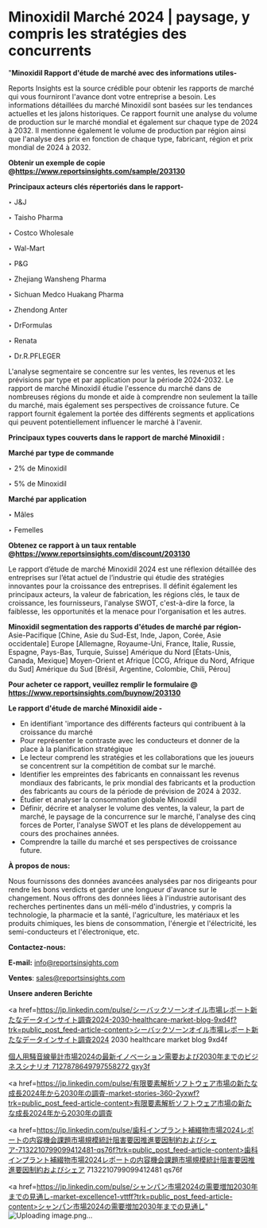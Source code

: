 # Minoxidil Marché 2024 | paysage, y compris les stratégies des concurrents

"<strong>Minoxidil Rapport d'étude de marché avec des informations utiles-</strong>

Reports Insights est la source crédible pour obtenir les rapports de marché qui vous fourniront l'avance dont votre entreprise a besoin. Les informations détaillées du marché Minoxidil sont basées sur les tendances actuelles et les jalons historiques. Ce rapport fournit une analyse du volume de production sur le marché mondial et également sur chaque type de 2024 à 2032. Il mentionne également le volume de production par région ainsi que l'analyse des prix en fonction de chaque type, fabricant, région et prix mondial de 2024 à 2032.

<strong><b>Obtenir un exemple de copie @</b></strong><a href=https://www.reportsinsights.com/sample/203130><strong><b>https://www.reportsinsights.com/sample/203130</b></strong></a>

<b>Principaux acteurs clés répertoriés dans le rapport-</b>

<b> </b>‣ J&J

‣ Taisho Pharma

‣ Costco Wholesale

‣ Wal-Mart

‣ P&G

‣ Zhejiang Wansheng Pharma

‣ Sichuan Medco Huakang Pharma

‣ Zhendong Anter

‣ DrFormulas

‣ Renata

‣ Dr.R.PFLEGER

L'analyse segmentaire se concentre sur les ventes, les revenus et les prévisions par type et par application pour la période 2024-2032. Le rapport de marché Minoxidil étudie l'essence du marché dans de nombreuses régions du monde et aide à comprendre non seulement la taille du marché, mais également ses perspectives de croissance future. Ce rapport fournit également la portée des différents segments et applications qui peuvent potentiellement influencer le marché à l'avenir.

<strong>Principaux types couverts dans le rapport de marché Minoxidil :</strong>

<strong>Marché par type de commande</strong>

‣ 2% de Minoxidil

‣ 5% de Minoxidil

<strong>Marché par application</strong>

‣ Mâles

‣ Femelles

<strong><b>Obtenez ce rapport à un taux rentable @</b></strong><a href=https://www.reportsinsights.com/discount/203130><strong><b>https://www.reportsinsights.com/discount/203130</b></strong></a>

Le rapport d’étude de marché Minoxidil 2024 est une réflexion détaillée des entreprises sur l’état actuel de l’industrie qui étudie des stratégies innovantes pour la croissance des entreprises. Il définit également les principaux acteurs, la valeur de fabrication, les régions clés, le taux de croissance, les fournisseurs, l'analyse SWOT, c'est-à-dire la force, la faiblesse, les opportunités et la menace pour l'organisation et les autres.

<strong>Minoxidil segmentation des rapports d'études de marché par région-</strong>
Asie-Pacifique [Chine, Asie du Sud-Est, Inde, Japon, Corée, Asie occidentale]
Europe [Allemagne, Royaume-Uni, France, Italie, Russie, Espagne, Pays-Bas, Turquie, Suisse]
Amérique du Nord [États-Unis, Canada, Mexique]
Moyen-Orient et Afrique [CCG, Afrique du Nord, Afrique du Sud]
Amérique du Sud [Brésil, Argentine, Colombie, Chili, Pérou]

<strong>Pour acheter ce rapport, veuillez remplir le formulaire @   <a href=https://www.reportsinsights.com/buynow/203130>https://www.reportsinsights.com/buynow/203130</a></strong>

<strong>Le rapport d'étude de marché Minoxidil aide -</strong>
<ul>
  <li>En identifiant 'importance des différents facteurs qui contribuent à la croissance du marché</li>
  <li>Pour représenter le contraste avec les conducteurs et donner de la place à la planification stratégique</li>
  <li>Le lecteur comprend les stratégies et les collaborations que les joueurs se concentrent sur la compétition de combat sur le marché.</li>
  <li>Identifier les empreintes des fabricants en connaissant les revenus mondiaux des fabricants, le prix mondial des fabricants et la production des fabricants au cours de la période de prévision de 2024 à 2032.</li>
  <li>Étudier et analyser la consommation globale Minoxidil</li>
  <li>Définir, décrire et analyser le volume des ventes, la valeur, la part de marché, le paysage de la concurrence sur le marché, l'analyse des cinq forces de Porter, l'analyse SWOT et les plans de développement au cours des prochaines années.</li>
  <li>Comprendre la taille du marché et ses perspectives de croissance future.</li>
</ul>
<strong>À propos de nous:</strong>

Nous fournissons des données avancées analysées par nos dirigeants pour rendre les bons verdicts et garder une longueur d'avance sur le changement. Nous offrons des données liées à l'industrie autorisant des recherches pertinentes dans un méli-mélo d'industries, y compris la technologie, la pharmacie et la santé, l'agriculture, les matériaux et les produits chimiques, les biens de consommation, l'énergie et l'électricité, les semi-conducteurs et l'électronique, etc.

<strong>Contactez-nous:</strong>

<strong>E-mail:</strong> <a href=mailto:info@reportsinsights.com>info@reportsinsights.com</a>

<strong>Ventes</strong>: <a href=mailto:sales@reportsinsights.com>sales@reportsinsights.com</a>

<strong>Unsere anderen Berichte</strong>

<a href=https://jp.linkedin.com/pulse/シーバックソーンオイル市場レポート新たなデータインサイト調査2024-2030-healthcare-market-blog-9xd4f?trk=public_post_feed-article-content>シーバックソーンオイル市場レポート新たなデータインサイト調査2024 2030 healthcare market blog 9xd4f</a>

<a href=https://www.linkedin.com/pulse/個人用騒音線量計市場2024の最新イノベーション需要および2030年までのビジネスシナリオ-7127878649797558272-gxy3f/>個人用騒音線量計市場2024の最新イノベーション需要および2030年までのビジネスシナリオ 7127878649797558272 gxy3f</a>

<a href=https://jp.linkedin.com/pulse/有限要素解析ソフトウェア市場の新たな成長2024年から2030年の調査-market-stories-360-2yxwf?trk=public_post_feed-article-content>有限要素解析ソフトウェア市場の新たな成長2024年から2030年の調査</a>

<a href=https://jp.linkedin.com/pulse/歯科インプラント補綴物市場2024レポートの内容機会課題市場規模統計阻害要因推進要因制約およびシェア-7132210799099412481-qs76f?trk=public_post_feed-article-content>歯科インプラント補綴物市場2024レポートの内容機会課題市場規模統計阻害要因推進要因制約およびシェア 7132210799099412481 qs76f</a>

<a href=https://jp.linkedin.com/pulse/シャンパン市場2024の需要増加2030年までの見通し-market-excellence1-vttff?trk=public_post_feed-article-content>シャンパン市場2024の需要増加2030年までの見通し</a>"
![Uploading image.png…]()

